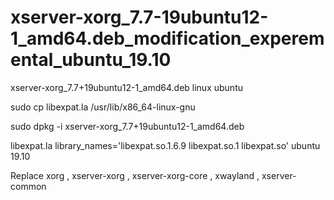 # xserver-xorg_7.7-19ubuntu12-1_amd64.deb_modification_experemental_ubuntu_19.10
xserver-xorg_7.7+19ubuntu12-1_amd64.deb linux ubuntu

sudo cp libexpat.la /usr/lib/x86_64-linux-gnu

sudo dpkg -i xserver-xorg_7.7+19ubuntu12-1_amd64.deb

libexpat.la library_names='libexpat.so.1.6.9 libexpat.so.1 libexpat.so' ubuntu 19.10

Replace xorg , xserver-xorg , xserver-xorg-core , xwayland , xserver-common
